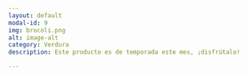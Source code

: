 ```yaml
---
layout: default
modal-id: 9
img: brocoli.png
alt: image-alt
category: Verdura
description: Este producto es de temporada este mes, ¡disfrútalo!

---
```

